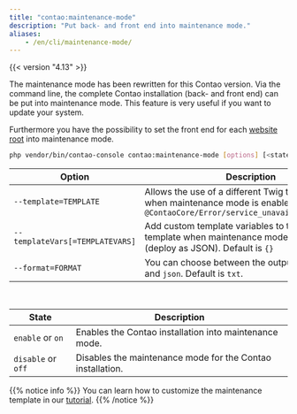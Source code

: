 ```yaml
---
title: "contao:maintenance-mode"
description: "Put back- and front end into maintenance mode."
aliases:
    - /en/cli/maintenance-mode/
---
```



{{< version "4.13" >}}

The maintenance mode has been rewritten for this Contao version. Via the command line, the complete Contao installation 
(back- and front end) can be put into maintenance mode. This feature is very useful if you want to update your system.

Furthermore you have the possibility to set the front end for each 
[website root](../../layout/site-structure/configure-pages/#website-settings) into maintenance mode.


```bash
php vendor/bin/contao-console contao:maintenance-mode [options] [<state>]
```

| Option                          | Description                                                                                                                                       |
|---------------------------------|---------------------------------------------------------------------------------------------------------------------------------------------------|
| `--template=TEMPLATE`           | Allows the use of a different Twig template name when maintenance mode is enabled. Default is `@ContaoCore/Error/service_unavailable.html.twig`   |
| `--templateVars[=TEMPLATEVARS]` | Add custom template variables to the Twig template when maintenance mode is enabled (deploy as JSON). Default is `{}`                             |
| `--format=FORMAT`               | You can choose between the output formats `txt` and `json`. Default is `txt`.                                                                     |

&nbsp;

| State              | Description                                                |
|--------------------|------------------------------------------------------------|
| `enable` or `on`   | Enables the Contao installation into maintenance mode.     |
| `disable` or `off` | Disables the maintenance mode for the Contao installation. |

{{% notice info %}}
You can learn how to customize the maintenance template in our [tutorial](../../guides/maintenance-template/).
{{% /notice %}}